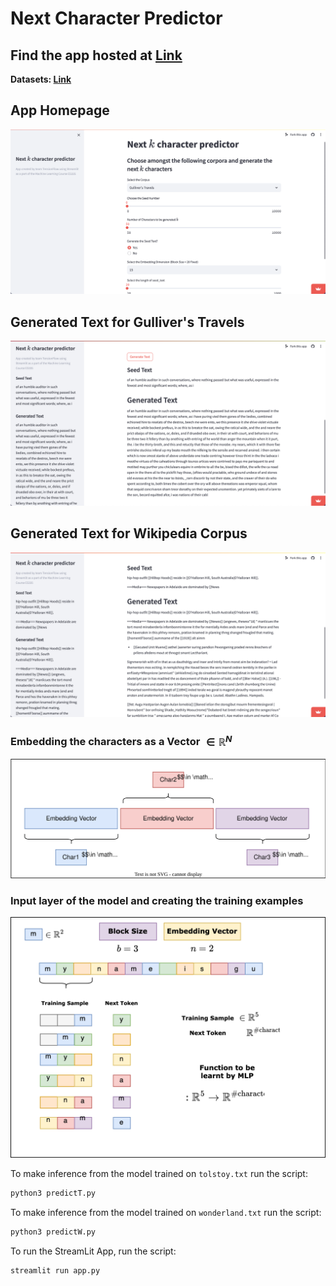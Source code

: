 # Next Character Predictor
## Find the app hosted at [Link](https://tensionflowcharpredict.streamlit.app/)
**Datasets: [Link](https://cs.stanford.edu/people/karpathy/char-rnn/)**

## **App Homepage**
![](https://github.com/guntas-13/NextCharacterPredictor/blob/main/1.png)
## **Generated Text for Gulliver's Travels**
![](https://github.com/guntas-13/NextCharacterPredictor/blob/main/2.png)
## **Generated Text for Wikipedia Corpus**
![](https://github.com/guntas-13/NextCharacterPredictor/blob/main/3.png)

### **Embedding the characters as a Vector $\in \mathbb{R}^N$**
![](https://github.com/guntas-13/NextCharacterPredictor/blob/main/Embed.svg)

### **Input layer of the model and creating the training examples**
![](https://github.com/guntas-13/NextCharacterPredictor/blob/main/MLPToken.svg)

To make inference from the model trained on ```tolstoy.txt``` run the script:
```bash
python3 predictT.py
```

To make inference from the model trained on ```wonderland.txt``` run the script:
```bash
python3 predictW.py
```

To run the StreamLit App, run the script:
```bash
streamlit run app.py
```
